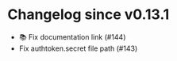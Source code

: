 # Changelog since v0.13.1
- 📚 Fix documentation link (#144) 
- Fix authtoken.secret file path (#143) 
